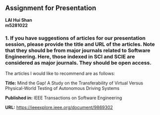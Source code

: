 ## **Assignment for Presentation**
**LAI Hui Shan**  
**m5281022**

### **1. If you have suggestions of articles for our presentation session, please provide the title and URL of the articles. Note that they should be from major journals related to Software Engineering. Here, those indexed in SCI and SCIE are considered as major journals. They should be open access.**

The articles I would like to recommend are as follows:

**Title:** Mind the Gap! A Study on the Transferability of Virtual Versus Physical-World Testing of Autonomous Driving Systems

**Published in:** IEEE Transactions on Software Engineering

**URL:** https://ieeexplore.ieee.org/document/9869302
